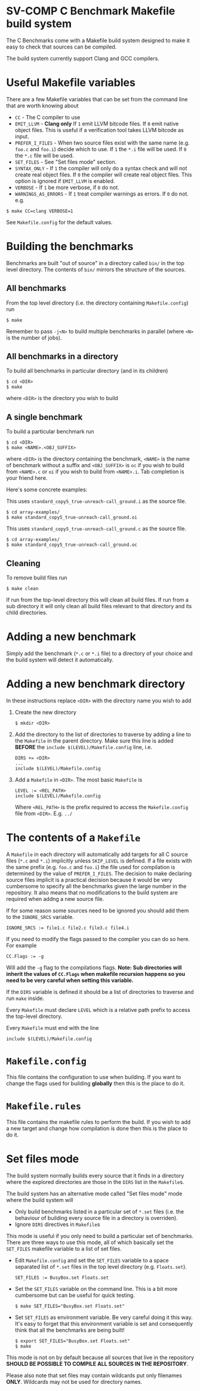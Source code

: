 # SV-COMP C Benchmark Makefile build system

The C Benchmarks come with a Makefile build system designed to make it
easy to check that sources can be compiled.

The build system currently support Clang and GCC compilers.

# Useful Makefile variables

There are a few Makefile variables that can be set from the command line
that are worth knowing about

* ``CC`` - The C compiler to use
* ``EMIT_LLVM`` - **Clang only** If ``1`` emit LLVM bitcode files. If
                  ``0`` emit native object files. This is useful if a
                  verification tool takes LLVM bitcode as input.
* ``PREFER_I_FILES`` - When two source files exist with the same name
                       (e.g. ``foo.c`` and ``foo.i``) decide which to
                       use. If ``1`` the ``*.i`` file will be used. If
                       ``0`` the ``*.c`` file will be used.
* ``SET_FILES`` - See "Set files mode" section.
* ``SYNTAX_ONLY`` - If ``1`` the compiler will only do a syntax check
                    and will not create real object files. If ``0``
                    the compiler will create real object files. This
                    option is ignored if ``EMIT_LLVM`` is enabled.
* ``VERBOSE`` - If ``1`` be more verbose, if ``0`` do not.
* ``WARNINGS_AS_ERRORS`` - If ``1`` treat compiler warnings as errors.
                           If ``0`` do not.
e.g.

```
$ make CC=clang VERBOSE=1
```
See ``Makefile.config`` for the default values.

# Building the benchmarks

Benchmarks are built "out of source" in a directory called ``bin/`` in
the top level directory. The contents of ``bin/`` mirrors the structure of
the sources.

## All benchmarks

From the top level directory (i.e. the directory containing ``Makefile.config``)
run

```
$ make
```

Remember to pass ``-j<N>`` to build multiple benchmarks in parallel (where
``<N>`` is the number of jobs).

## All benchmarks in a directory

To build all benchmarks in particular directory (and in its children)

```
$ cd <DIR>
$ make
```

where ``<DIR>`` is the directory you wish to build

## A single benchmark

To build a particular benchmark run

```
$ cd <DIR>
$ make <NAME>.<OBJ_SUFFIX>
```

where ``<DIR>`` is the directory containing the benchmark, ``<NAME>``
is the name of benchmark without a suffix and ``<OBJ_SUFFIX>`` is
``oc`` if you wish to build from ``<NAME>.c`` or ``oi`` if you wish to
build from ``<NAME>.i``. Tab completion is your friend here.

Here's some concrete examples:

This uses ``standard_copy5_true-unreach-call_ground.i`` as the source
file.

```
$ cd array-examples/
$ make standard_copy5_true-unreach-call_ground.oi
```


This uses ``standard_copy5_true-unreach-call_ground.c`` as the source
file.

```
$ cd array-examples/
$ make standard_copy5_true-unreach-call_ground.oc
```

## Cleaning

To remove build files run

```
$ make clean
```

If run from the top-level directory this will clean all build files. If run
from a sub directory it will only clean all build files relevant to that directory
and its child directories.

# Adding a new benchmark

Simply add the benchmark (``*.c`` or ``*.i`` file) to a directory of your
choice and the build system will detect it automatically.

# Adding a new benchmark directory

In these instructions replace ``<DIR>`` with the directory name you wish to add

1. Create the new directory
   ```
   $ mkdir <DIR>
   ```
2. Add the directory to the list of directories to traverse by adding a line
   to the ``Makefile`` in the parent directory. Make sure this line is added
   **BEFORE** the ``include $(LEVEL)/Makefile.config`` line, i.e.
   ```
   DIRS += <DIR>
   ...
   include $(LEVEL)/Makefile.config
   ```
3. Add a ``Makefile`` in ``<DIR>``. The most basic ``Makefile`` is
   ```
   LEVEL := <REL_PATH>
   include $(LEVEL)/Makefile.config
   ```

   Where ``<REL_PATH>`` is the prefix required to access the ``Makefile.config``
   file from ``<DIR>``. E.g. ``../``

# The contents of a ``Makefile``

A ``Makefile`` in each directory will automatically add targets for all C
source files (``*.c`` and ``*.i``) implicitly unless ``SKIP_LEVEL`` is defined.
If a file exists with the same prefix (e.g. ``foo.c`` and ``foo.i``) the file
used for compilation is determined by the value of ``PREFER_I_FILES``.  The
decision to make declaring source files implicit is a practical decision
because it would be very cumbersome to specify all the benchmarks given the
large number in the repository. It also means that no modifications to the
build system are required when addng a new source file.

If for some reason some sources need to be ignored you should add them to the
``IGNORE_SRCS`` variable.

```
IGNORE_SRCS := file1.c file2.c file3.c file4.i
```
If you need to modify the flags passed to the compiler you can do so here.
For example

```
CC.Flags := -g
```

Will add the ``-g`` flag to the compilations flags. **Note: Sub directories
will inherit the values of ``CC.Flags`` when makefile recursion happens so you
need to be very careful when setting this variable.**

If the ``DIRS`` variable is defined it should be a list of directories to
traverse and run ``make`` inside.

Every ``Makefile`` must declare ``LEVEL`` which is a relative path prefix
to access the top-level directory.

Every ``Makefile`` must end with the line

```
include $(LEVEL)/Makefile.config
```

# ``Makefile.config``

This file contains the configuration to use when building.
If you want to change the flags used for building **globally** then
this is the place to do it.

# ``Makefile.rules``

This file contains the makefile rules to perform the build. If you wish
to add a new target and change how compilation is done then this is the
place to do it.

# Set files mode

The build system normally builds every source that it finds in a directory
where the explored directories are those in the ``DIRS`` list in the ``Makefile``s.

The build system has an alternative mode called "Set files mode" mode where the build
system will

* Only build benchmarks listed in a particular set of ``*.set`` files (i.e. the
  behaviour of building every source file in a directory is overriden).
* Ignore ``DIRS`` directives in ``Makefile``s

This mode is useful if you only need to build a particular set of benchmarks. There
are three ways to use this mode, all of which basically set the ``SET_FILES``
makefile variable to a list of set files.

* Edit ``Makefile.config`` and set the ``SET_FILES`` variable to a space separated
  list of ``*.set`` files in the top level directory (e.g. ``Floats.set``).
  ```
  SET_FILES := BusyBox.set Floats.set
  ```
* Set the ``SET_FILES`` variable on the command line. This is a bit more cumbersome
  but can be useful for quick testing.
  ```
  $ make SET_FILES="BusyBox.set Floats.set"
  ```
* Set ``SET_FILES`` as environment variable. Be very careful doing it this way. It's
  easy to forget that this environment variable is set and consequently think that
  all the benchmarks are being built!
  ```
  $ export SET_FILES="BusyBox.set Floats.set"
  $ make
  ```

This mode is not on by default because all sources that live in the repository
**SHOULD BE POSSIBLE TO COMPILE ALL SOURCES IN THE REPOSITORY**.

Please also note that set files may contain wildcards put only filenames **ONLY**.
Wildcards may not be used for directory names.

